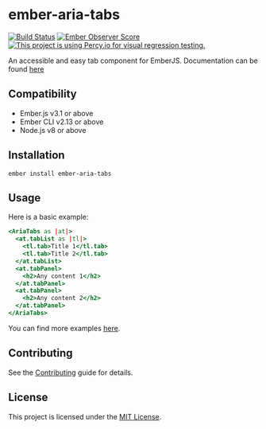 ember-aria-tabs
==============================================================================

[![Build Status](https://travis-ci.org/concordnow/ember-aria-tabs.svg?branch=master)](https://travis-ci.org/concordnow/ember-aria-tabs)
[![Ember Observer Score](https://emberobserver.com/badges/ember-aria-tabs.svg)](https://emberobserver.com/addons/ember-aria-tabs)
[![This project is using Percy.io for visual regression testing.](https://percy.io/static/images/percy-badge.svg)](https://percy.io/concordnow/ember-aria-tabs)

An accessible and easy tab component for EmberJS. Documentation can be found [here](https://concordnow.github.io/ember-aria-tabs/)

Compatibility
------------------------------------------------------------------------------

* Ember.js v3.1 or above
* Ember CLI v2.13 or above
* Node.js v8 or above


Installation
------------------------------------------------------------------------------

```
ember install ember-aria-tabs
```


Usage
------------------------------------------------------------------------------

Here is a basic example:

```hbs
<AriaTabs as |at|>
  <at.tabList as |tl|>
    <tl.tab>Title 1</tl.tab>
    <tl.tab>Title 2</tl.tab>
  </at.tabList>
  <at.tabPanel>
    <h2>Any content 1</h2>
  </at.tabPanel>
  <at.tabPanel>
    <h2>Any content 2</h2>
  </at.tabPanel>
</AriaTabs>

```

You can find more examples [here](https://concordnow.github.io/ember-content-loader/docs/examples).


Contributing
------------------------------------------------------------------------------

See the [Contributing](CONTRIBUTING.md) guide for details.


License
------------------------------------------------------------------------------

This project is licensed under the [MIT License](LICENSE.md).
